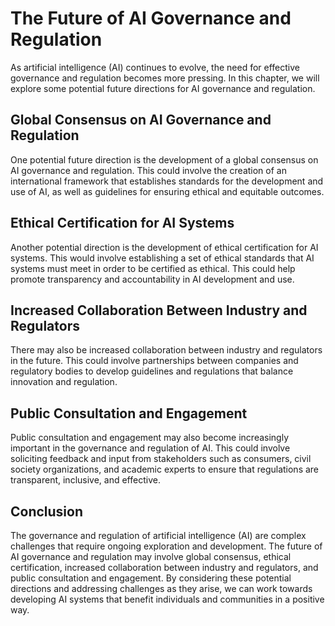 The Future of AI Governance and Regulation
================================================================================

As artificial intelligence (AI) continues to evolve, the need for effective governance and regulation becomes more pressing. In this chapter, we will explore some potential future directions for AI governance and regulation.

Global Consensus on AI Governance and Regulation
------------------------------------------------

One potential future direction is the development of a global consensus on AI governance and regulation. This could involve the creation of an international framework that establishes standards for the development and use of AI, as well as guidelines for ensuring ethical and equitable outcomes.

Ethical Certification for AI Systems
------------------------------------

Another potential direction is the development of ethical certification for AI systems. This would involve establishing a set of ethical standards that AI systems must meet in order to be certified as ethical. This could help promote transparency and accountability in AI development and use.

Increased Collaboration Between Industry and Regulators
-------------------------------------------------------

There may also be increased collaboration between industry and regulators in the future. This could involve partnerships between companies and regulatory bodies to develop guidelines and regulations that balance innovation and regulation.

Public Consultation and Engagement
----------------------------------

Public consultation and engagement may also become increasingly important in the governance and regulation of AI. This could involve soliciting feedback and input from stakeholders such as consumers, civil society organizations, and academic experts to ensure that regulations are transparent, inclusive, and effective.

Conclusion
----------

The governance and regulation of artificial intelligence (AI) are complex challenges that require ongoing exploration and development. The future of AI governance and regulation may involve global consensus, ethical certification, increased collaboration between industry and regulators, and public consultation and engagement. By considering these potential directions and addressing challenges as they arise, we can work towards developing AI systems that benefit individuals and communities in a positive way.
